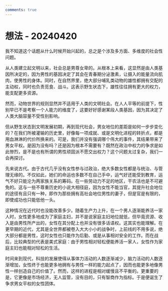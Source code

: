 ```yaml
---
comments: true
---
```


# 想法 - 20240420

我不知道这个话题从什么时候开始兴起的，总之是个涉及多方面、多维度的社会性问题。

从人类建立起文明以来，社会总是男尊女卑的。从根本上来看，这显然是由人类基因所决定的，因为男性的基因决定了其会在青春期分泌激素，让摄入的能量流向肌肉，使男性的身体。同时，在自然界里，绝大部分哺乳类动物的雄性都拥有交配的主动权，同时也负责觅食、战斗。这表示野生状态下，雄性往往拥有更大的权力，能支配更多资源。

然而，动物世界的规则显然并不适用于人类的文明社会。在人人平等的前提下，性别早已不是考察一个人能力的维度了，这要好好感谢某段人类基因，因为其决定了人类大脑容量不受性别影响。

但从野生状态到文明发展初期，再到现代社会，男女地位的差距是如何一步步变化的？在我们所被灌输的历史里，好像每一项成就、或是文明化进程的转折点，都是用血淋淋的代价所换来的。可是，我们并没有强调哪个伟大的事件，其结果带来了男女平权。是因为没有吗？还是因为根本不需要有？既然在政治中权力的争求是如此惨烈，是不是也有所谓的男性顽固派不愿交出权力？这个问题太过复杂，我们一会再探讨。

先来说古代。由于古代几乎没有女性参与过政治，绝大多数女性都是与统治、与管理无缘的。不仅如此，她们的命运也多数不在自己手中，运气好还能受到教育，运气不好只能沦为两家族关系的筹码。在一些劳动力不足的地区，干农活也是不可避免的。这与一些不尊重历史的小说大相径庭，因为女性不能当官，其提升社会地位的途径有且只有一种，即作为那些拥有高社会地位男性的妻子，但是官是有限的，即使成功也只能低他一头。

这种情况在近代时也没能改善多少。随着生产力上升，在一个男人逐渐能养活一家人时，女性更多地成为了家庭主妇，并不是说家庭主妇地位就低，但毕竟资源、收入是由男性所产出的，女性在其分配上也并没有很多话语权。这其实也能理解。在更早期的近代，尤其是全世界都被卷入大大小小的战争时，上前线的不用多说，绝大部分都是男性，这时女性也只能作为后勤、或是从事相对安全的工作。而在战后，比较典型的代表是美式家庭：由于男性相对轻松便能养活一家人，女性作为家庭主妇也能相对轻松的生活。

时间来到现代，科技的发展使得从事体力活动的人数逐渐减少，脑力活动的人数逐渐增加，女性终于也能更多地拥有与男性一样的能力起点了，因而也能更多地像男性一样创造自己的价值了。然而，这样的进程是相对缓慢且不平衡的。更重要的是，它更像是市场经济，无人监管，没有目的，只有智商作为指标。于是便诞生了争求男女平权的女性团体。